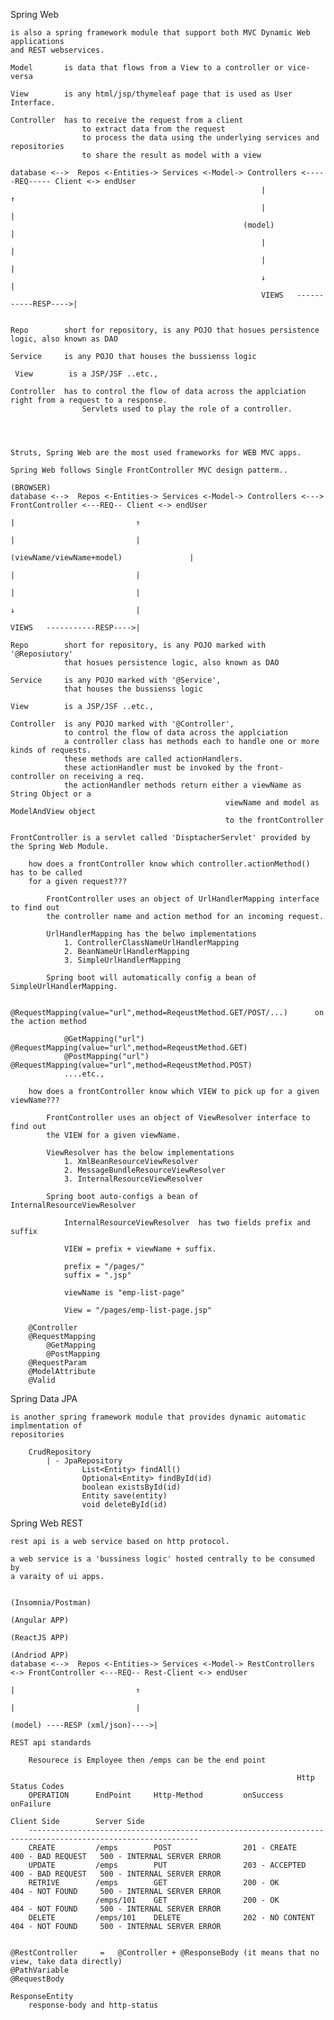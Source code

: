 Spring Web

    is also a spring framework module that support both MVC Dynamic Web applications
    and REST webservices.

    Model       is data that flows from a View to a controller or vice-versa

    View        is any html/jsp/thymeleaf page that is used as User Interface.

    Controller  has to receive the request from a client
                    to extract data from the request
                    to process the data using the underlying services and repositories
                    to share the result as model with a view

    database <-->  Repos <-Entities-> Services <-Model-> Controllers <-----REQ----- Client <-> endUser 
                                                            |                           ↑
                                                            |                           |
                                                        (model)                         |
                                                            |                           |
                                                            |                           |
                                                            ↓                           |
                                                            VIEWS   -----------RESP---->|


    Repo        short for repository, is any POJO that hosues persistence logic, also known as DAO

    Service     is any POJO that houses the bussienss logic

     View        is a JSP/JSF ..etc.,

    Controller  has to control the flow of data across the applciation right from a request to a response.
                    Servlets used to play the role of a controller.

   


    Struts, Spring Web are the most used frameworks for WEB MVC apps.

    Spring Web follows Single FrontController MVC design patterm..
                                                                                                    (BROWSER)
    database <-->  Repos <-Entities-> Services <-Model-> Controllers <---> FrontController <---REQ-- Client <-> endUser 
                                                                            |                           ↑
                                                                            |                           |
                                                                (viewName/viewName+model)               |
                                                                            |                           |
                                                                            |                           |
                                                                            ↓                           |
                                                                            VIEWS   -----------RESP---->|

    Repo        short for repository, is any POJO marked with '@Reposiutory' 
                that hosues persistence logic, also known as DAO

    Service     is any POJO marked with '@Service',
                that houses the bussienss logic

    View        is a JSP/JSF ..etc.,

    Controller  is any POJO marked with '@Controller',
                to control the flow of data across the applciation 
                a controller class has methods each to handle one or more kinds of requests.
                these methods are called actionHandlers.
                these actionHandler must be invoked by the front-controller on receiving a req.
                the actionHandler methods return either a viewName as String Object or a
                                                    viewName and model as ModelAndView object
                                                    to the frontController

    FrontController is a servlet called 'DisptacherServlet' provided by the Spring Web Module.
                    
        how does a frontController know which controller.actionMethod() has to be called
        for a given request???

            FrontController uses an object of UrlHandlerMapping interface to find out
            the controller name and action method for an incoming request.

            UrlHandlerMapping has the belwo implementations
                1. ControllerClassNameUrlHandlerMapping
                2. BeanNameUrlHandlerMapping
                3. SimpleUrlHandlerMapping

            Spring boot will automatically config a bean of SimpleUrlHandlerMapping.

                @RequestMapping(value="url",method=ReqeustMethod.GET/POST/...)      on the action method
                    
                @GetMapping("url")      @RequestMapping(value="url",method=ReqeustMethod.GET)
                @PostMapping("url")     @RequestMapping(value="url",method=ReqeustMethod.POST)
                ....etc.,
                    
        how does a frontController know which VIEW to pick up for a given viewName???

            FrontController uses an object of ViewResolver interface to find out
            the VIEW for a given viewName.

            ViewResolver has the below implementations
                1. XmlBeanResourceViewResolver
                2. MessageBundleResourceViewResolver
                3. InternalResourceViewResolver

            Spring boot auto-configs a bean of InternalResourceViewResolver

                InternalResourceViewResolver  has two fields prefix and suffix

                VIEW = prefix + viewName + suffix.

                prefix = "/pages/"
                suffix = ".jsp"

                viewName is "emp-list-page"

                View = "/pages/emp-list-page.jsp"

        @Controller
        @RequestMapping
            @GetMapping
            @PostMapping
        @RequestParam
        @ModelAttribute
        @Valid

  
Spring Data JPA

    is another spring framework module that provides dynamic automatic implmentation of
    repositories

        CrudRepository
            | - JpaRepository
                    List<Entity> findAll()
                    Optional<Entity> findById(id)
                    boolean existsById(id)
                    Entity save(entity)
                    void deleteById(id)

Spring Web REST

    rest api is a web service based on http protocol.

    a web service is a 'bussiness logic' hosted centrally to be consumed by
    a varaity of ui apps.

                                                                                                    (Insomnia/Postman)
                                                                                                    (Angular APP)
                                                                                                    (ReactJS APP)
                                                                                                    (Andriod APP)
    database <-->  Repos <-Entities-> Services <-Model-> RestControllers <-> FrontController <---REQ-- Rest-Client <-> endUser 
                                                                            |                           ↑
                                                                            |                           |
                                                                        (model) ----RESP (xml/json)---->|

    REST api standards

        Resourece is Employee then /emps can be the end point

                                                                    Http Status Codes
        OPERATION      EndPoint     Http-Method         onSuccess                       onFailure
                                                                               Client Side        Server Side
        ------------------------------------------------------------------------------------------------------------
        CREATE         /emps        POST                201 - CREATE        400 - BAD REQUEST   500 - INTERNAL SERVER ERROR 
        UPDATE         /emps        PUT                 203 - ACCEPTED      400 - BAD REQUEST   500 - INTERNAL SERVER ERROR
        RETRIVE        /emps        GET                 200 - OK            404 - NOT FOUND     500 - INTERNAL SERVER ERROR
                       /emps/101    GET                 200 - OK            404 - NOT FOUND     500 - INTERNAL SERVER ERROR 
        DELETE         /emps/101    DELETE              202 - NO CONTENT    404 - NOT FOUND     500 - INTERNAL SERVER ERROR


    @RestController     =   @Controller + @ResponseBody (it means that no view, take data directly)
    @PathVariable
    @RequestBody

    ResponseEntity
        response-body and http-status